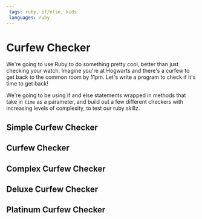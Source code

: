 ```yaml
---
 tags: ruby, if/else, kids
 languages: ruby
---
```


# Curfew Checker

We're going to use Ruby to do something pretty cool, better than just checking your watch. Imagine you're at Hogwarts and there's a curfew to get back to the common room by 11pm. Let's write a program to check if it's time to get back!

We're going to be using if and else statements wrapped in methods that take in `time` as a parameter, and build out a few different checkers with increasing levels of complexity, to test our ruby skillz.

## Simple Curfew Checker

## Curfew Checker

## Complex Curfew Checker

## Deluxe Curfew Checker

## Platinum Curfew Checker